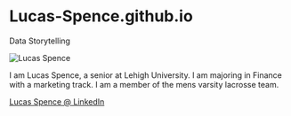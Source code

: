 # Lucas-Spence.github.io
Data Storytelling 

![Lucas Spence](https://lehighsports.com/images/2017/9/5/Lucas_Spence_Night_2_DSC0190.jpg?width=300)

I am Lucas Spence, a senior at Lehigh University. I am majoring in Finance with a marketing track. I am a member of the mens varsity lacrosse team. 

[Lucas Spence @ LinkedIn](https://www.linkedin.com/in/lucas-spence-39b33912a/)
